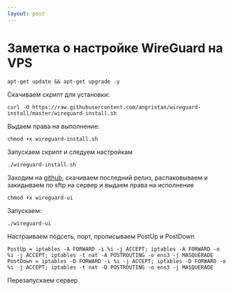 ```yaml
---
layout: post
---
```

# Заметка о настройке WireGuard на VPS
```
apt-get update && apt-get upgrade -y
```
Скачиваем скрипт для установки:
```
curl -O https://raw.githubusercontent.com/angristan/wireguard-install/master/wireguard-install.sh
```
Выдаем права на выполнение:
```
chmod +x wireguard-install.sh
```
Запускаем скрипт и следуем настройкам
```
./wireguard-install.sh
```
Заходим на [github](https://github.com/ngoduykhanh/wireguard-ui/), скачиваем последний релиз, распаковываем и закидываем по sftp на сервер и выдаем права на исполнение
```
chmod +x wireguard-ui
```
Запускаем:
```
./wireguard-ui
```
Настраиваем подсеть, порт, прописываем PostUp и PostDown
```
PostUp = iptables -A FORWARD -i %i -j ACCEPT; iptables -A FORWARD -o %i -j ACCEPT; iptables -t nat -A POSTROUTING -o ens3 -j MASQUERADE
PostDown = iptables -D FORWARD -i %i -j ACCEPT; iptables -D FORWARD -o %i -j ACCEPT; iptables -t nat -D POSTROUTING -o ens3 -j MASQUERADE
```
Перезапускаем сервер